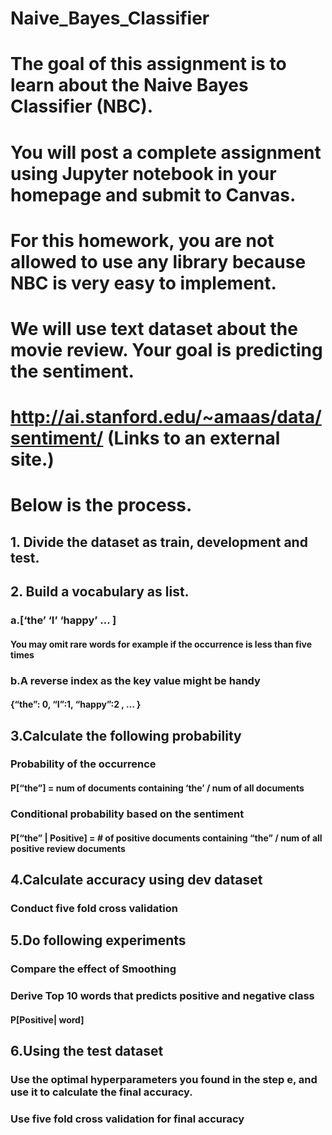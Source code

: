 # Naive_Bayes_Classifier

 

# The goal of this assignment is to learn about the Naive Bayes Classifier (NBC).   

# You will post a complete assignment using Jupyter notebook in your homepage and submit to Canvas. 
# For this homework, you are not allowed to use any library because NBC is very easy to implement. 
# We will use text dataset about the movie review. Your goal is predicting the sentiment.  
# http://ai.stanford.edu/~amaas/data/sentiment/ (Links to an external site.)
# Below is the process.
## 1. Divide the dataset as train, development and test. 
## 2. Build a vocabulary as list. 
### a.[‘the’ ‘I’ ‘happy’ … ] 
#### You may omit rare words for example if the occurrence is less than five times
### b.A reverse index as the key value might be handy
#### {“the”: 0, “I”:1, “happy”:2 , … }

## 3.Calculate the following probability
### Probability of the occurrence
#### P[“the”] = num of documents containing ‘the’ / num of all documents
### Conditional probability based on the sentiment
#### P[“the” | Positive]  = # of positive documents containing “the” / num of all positive review documents
## 4.Calculate accuracy using dev dataset 
### Conduct five fold cross validation
## 5.Do following experiments
### Compare the effect of Smoothing
### Derive Top 10 words that predicts positive and negative class
#### P[Positive| word] 
## 6.Using the test dataset
### Use the optimal hyperparameters you found in the step e, and use it to calculate the final accuracy.  
### Use five fold cross validation for final accuracy
